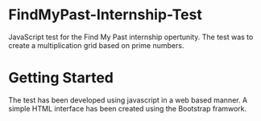 # FindMyPast-Internship-Test
JavaScript test for the Find My Past internship opertunity. The test was to create a multiplication grid based on prime numbers.

# Getting Started
The test has been developed using javascript in a web based manner. A simple HTML interface has been created using the Bootstrap framwork.
